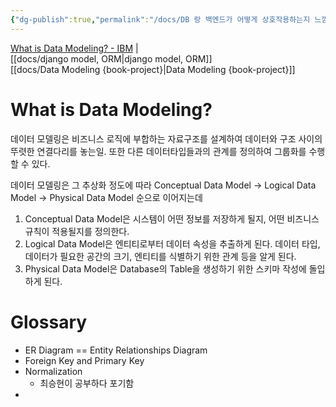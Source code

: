 ```yaml
---
{"dg-publish":true,"permalink":"/docs/DB 랑 백엔드가 어떻게 상호작용하는지 느낌 이해하기 -- data modeling/","title":"DB 랑 백엔드가 어떻게 상호작용하는지 느낌 이해하기 -- data modeling"}
---
```


[What is Data Modeling? - IBM](https://www.ibm.com/topics/data-modeling) |  
[[docs/django model, ORM\|django model, ORM]]  
[[docs/Data Modeling {book-project}\|Data Modeling {book-project}]]

# What is Data Modeling?

데이터 모델링은 비즈니스 로직에 부합하는 자료구조를 설계하여 데이터와 구조 사이의 뚜렷한 연결다리를 놓는일. 또한 다른 데이터타입들과의 관계를 정의하여 그룹화를 수행할 수 있다.

데이터 모델링은 그 추상화 정도에 따라 Conceptual Data Model -> Logical Data Model -> Physical Data Model 순으로 이어지는데

1. Conceptual Data Model은 시스템이 어떤 정보를 저장하게 될지, 어떤 비즈니스 규칙이 적용될지를 정의한다.
2. Logical Data Model은 엔티티로부터 데이터 속성을 추출하게 된다. 데이터 타입, 데이터가 필요한 공간의 크기, 엔티티를 식별하기 위한 관계 등을 알게 된다.
3. Physical Data Model은 Database의 Table을 생성하기 위한 스키마 작성에 돌입하게 된다.

# Glossary

- ER Diagram == Entity Relationships Diagram
- Foreign Key and Primary Key
- Normalization
	- 최승현이 공부하다 포기함
- 
